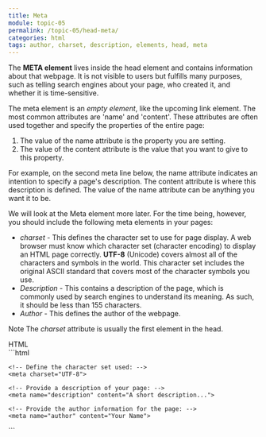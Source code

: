 ```yaml
---
title: Meta
module: topic-05
permalink: /topic-05/head-meta/
categories: html
tags: author, charset, description, elements, head, meta
---
```


<div class="divider-heading"></div>

The **META element** lives inside the head element and contains information about that webpage.
It is not visible to users but fulfills many purposes, such as telling search engines about your page, who created it, and whether it is time-sensitive.

The meta element is an _empty element_, like the upcoming link element. The most common attributes are 'name' and 'content'. These attributes are often used together and specify the properties of the entire page:

1. The value of the name attribute is the property you are setting.
2. The value of the content attribute is the value that you want to give to this property.

For example, on the second meta line below, the name attribute indicates an intention to specify a page's description. The content attribute is where this description is defined.
The value of the name attribute can be anything you want it to be.

We will look at the Meta element more later. For the time being, however, you should include the following meta elements in your pages:

- _charset_ - This defines the character set to use for page display. A web browser must know which character set (character encoding) to display an HTML page correctly. **UTF-8** (Unicode) covers almost all of the characters and symbols in the world. This character set includes the original ASCII standard that covers most of the character symbols you use.
- _Description_ - This contains a description of the page, which is commonly used by search engines to understand its meaning. As such, it should be less than 155 characters.
- _Author_ - This defines the author of the webpage.

<span class="label label-info">Note</span> The _charset_ attribute is usually the first element in the head.


<div class="code-heading">
  <span class="html">HTML</span>
</div>
```html
<!DOCTYPE html>
<html>
  <head>

    <!-- Define the character set used: -->
    <meta charset="UTF-8">

    <!-- Provide a description of your page: -->
    <meta name="description" content="A short description...">

    <!-- Provide the author information for the page: -->
    <meta name="author" content="Your Name">

  </head>

</html>
```

